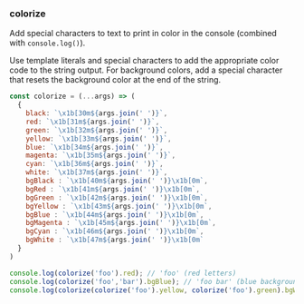 ### colorize

Add special characters to text to print in color in the console (combined with `console.log()`).

Use template literals and special characters to add the appropriate color code to the string output.
For background colors, add a special character that resets the background color at the end of the string.

```js
const colorize = (...args) => (
  {
    black: `\x1b[30m${args.join(' ')}`,
    red: `\x1b[31m${args.join(' ')}`,
    green: `\x1b[32m${args.join(' ')}`,
    yellow: `\x1b[33m${args.join(' ')}`,
    blue: `\x1b[34m${args.join(' ')}`,
    magenta: `\x1b[35m${args.join(' ')}`,
    cyan: `\x1b[36m${args.join(' ')}`,
    white: `\x1b[37m${args.join(' ')}`,
    bgBlack : `\x1b[40m${args.join(' ')}\x1b[0m`,
    bgRed : `\x1b[41m${args.join(' ')}\x1b[0m`,
    bgGreen : `\x1b[42m${args.join(' ')}\x1b[0m`,
    bgYellow : `\x1b[43m${args.join(' ')}\x1b[0m`,
    bgBlue : `\x1b[44m${args.join(' ')}\x1b[0m`,
    bgMagenta : `\x1b[45m${args.join(' ')}\x1b[0m`,
    bgCyan : `\x1b[46m${args.join(' ')}\x1b[0m`,
    bgWhite : `\x1b[47m${args.join(' ')}\x1b[0m`
  }
)
```

```js
console.log(colorize('foo').red); // 'foo' (red letters)
console.log(colorize('foo','bar').bgBlue); // 'foo bar' (blue background)
console.log(colorize(colorize('foo').yellow, colorize('foo').green).bgWhite); // 'foo bar' (first word in yellow letters, second word in green letters, white background for both)
```
